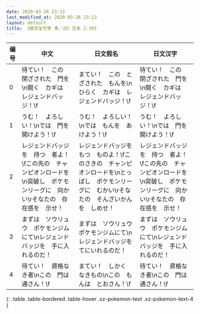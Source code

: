 ```yaml
---
date: 2020-03-26 23:13
last_modified_at: 2020-03-26 23:13
layout: default
title: 《精灵宝可梦 黑／白》文本 2-395
---
```

| 编号 | 中文 | 日文假名 | 日文汉字 |
| ---- | ---- | ---- | --- |
| 0 | 待てい！　この　閉ざされた　門を\n開く　カギは　レジェンドバッジ！\f | まてい！　この　とざされた　もんを\nひらく　カギは　レジェンドバッジ！\f | 待てい！　この　閉ざされた　門を\n開く　カギは　レジェンドバッジ！\f |
| 1 | うむ！　よろしい！\nでは　門を　開けよう！\f | うむ！　よろしい！\nでは　もんを　あけよう！\f | うむ！　よろしい！\nでは　門を　開けよう！\f |
| 2 | レジェンドバッジを　持つ　者よ！\fこの先の　チャンピオンロードを\n突破し　ポケモンリーグに　向かい\rそなたの　存在感を　示せ！ | レジェンドバッジを　もつ　ものよ！\fこのさきの　チャンピオンロードを\nとっぱし　ポケモンリーグに　むかい\rそなたの　そんざいかんを　しめせ！ | レジェンドバッジを　持つ　者よ！\fこの先の　チャンピオンロードを\n突破し　ポケモンリーグに　向かい\rそなたの　存在感を　示せ！ |
| 3 | まずは　ソウリュウ　ポケモンジムにて\nレジェンドバッジを　手に入れるのだ！ | まずは　ソウリュウ　ポケモンジムにて\nレジェンドバッジを　てにいれるのだ！ | まずは　ソウリュウ　ポケモンジムにて\nレジェンドバッジを　手に入れるのだ！ |
| 4 | 待てい！　資格なき者\nこの　門は　通さん！\f | まてい！　しかく　なきもの\nこの　もんは　とおさん！\f | 待てい！　資格なき者\nこの　門は　通さん！\f |
{: .table .table-bordered .table-hover .xz-pokemon-text .xz-pokemon-text-4 }